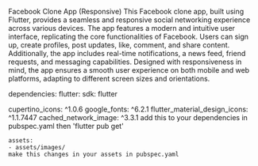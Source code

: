 Facebook Clone App (Responsive)
This Facebook clone app, built using Flutter, provides a seamless and responsive social networking experience across various devices. The app features a modern and intuitive user interface, replicating the core functionalities of Facebook. Users can sign up, create profiles, post updates, like, comment, and share content. Additionally, the app includes real-time notifications, a news feed, friend requests, and messaging capabilities. Designed with responsiveness in mind, the app ensures a smooth user experience on both mobile and web platforms, adapting to different screen sizes and orientations.

dependencies:
  flutter:
    sdk: flutter

  cupertino_icons: ^1.0.6
  google_fonts: ^6.2.1
  flutter_material_design_icons: ^1.1.7447
  cached_network_image: ^3.3.1
  add this to your dependencies in pubspec.yaml then 'flutter pub get'

    assets:
    - assets/images/ 
    make this changes in your assets in pubspec.yaml
    
